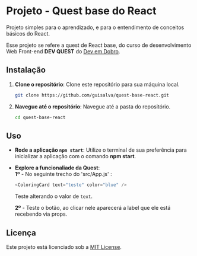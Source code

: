 # Projeto - Quest base do React

Projeto simples para o aprendizado, e para o entendimento de conceitos básicos do React.

Esse projeto se refere a quest de React base, do curso de desenvolvimento Web Front-end **DEV QUEST** do [Dev em Dobro](https://www.instagram.com/devemdobro/).

## Instalação

1. **Clone o repositório**: Clone este repositório para sua máquina local.

    ```bash
    git clone https://github.com/guisalva/quest-base-react.git
    ```

2. **Navegue até o repositório**: Navegue até a pasta do repositório.

    ```bash
    cd quest-base-react
    ```

## Uso

- **Rode a aplicação `npm start`**: Utilize o terminal de sua preferência para inicializar a aplicação com o comando **npm start**.
- **Explore a funcionaliade da Quest**: <br>
  **1º** - No seguinte trecho do 'src/App.js' :

  ```js
  <ColoringCard text="teste" color="blue" />
  ```
  Teste alterando o valor de `text`. <br>

  **2º** - Teste o botão, ao clicar nele aparecerá a label que ele está recebendo via props.

## Licença

Este projeto está licenciado sob a [MIT License](https://opensource.org/licenses/MIT).
